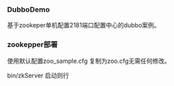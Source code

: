 ### DubboDemo

基于zookeper单机配置2181端口配置中心的dubbo案例。


### zookepper部署

使用默认配置zoo_sample.cfg 复制为zoo.cfg无需任何修改。

bin/zkServer 启动则行
